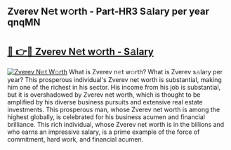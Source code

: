 ## Zverev N𝚎t w𝚘rth - Part-HR3 S𝚊lary per year qnqMN

# <h2><a href="http://gc4f84.nevu.top/?p=Zverev">🔗 👉🔴 Zverev N𝚎t w𝚘rth - S𝚊lary</a></h2>

[![Zverev N𝚎t W𝚘rth](https://i.imgur.com/Oavwk0R.jpeg)](http://gc4f84.nevu.top/?p=Zverev)
What is Zverev n𝚎t w𝚘rth? What is Zverev s𝚊lary per year?
This prosperous individual's Zverev net worth is substantial, making him one of the richest in his sector. His income from his job is substantial, but it is overshadowed by Zverev net worth, which is thought to be amplified by his diverse business pursuits and extensive real estate investments. This prosperous man, whose Zverev net worth is among the highest globally, is celebrated for his business acumen and financial brilliance. This rich individual, whose Zverev net worth is in the billions and who earns an impressive salary, is a prime example of the force of commitment, hard work, and financial acumen.
